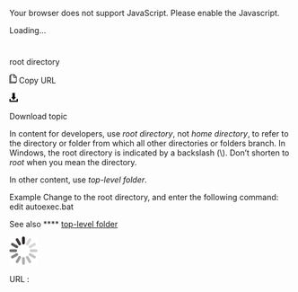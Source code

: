 ﻿Your browser does not support JavaScript. Please enable the Javascript.

Loading...

# 

root directory

![Copy URL](media/root-directory/Copy.png)
Copy URL

![Download](media/root-directory/Download.png)

Download topic

In content for developers, use *root directory*, not *home directory*, to refer to the directory or folder from which all other directories or folders branch. In Windows, the root directory is indicated by a backslash (\\). Don’t shorten to *root* when you mean the directory.

In other content, use *top-level folder*.

Example Change to the root directory, and enter the following command: edit autoexec.bat

See also **** [top-level folder](https://worldready.cloudapp.net/Styleguide/Read?id=2700&topicid=28844)

![In progress](media/root-directory/activity-large.gif)

URL :

